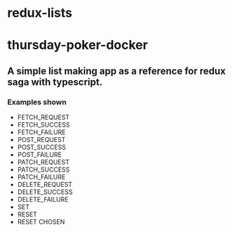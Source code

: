 # redux-lists
# thursday-poker-docker

## A simple list making app as a reference for redux saga with typescript.

### Examples shown

- FETCH_REQUEST
- FETCH_SUCCESS
- FETCH_FAILURE
- POST_REQUEST
- POST_SUCCESS
- POST_FAILURE
- PATCH_REQUEST
- PATCH_SUCCESS
- PATCH_FAILURE
- DELETE_REQUEST
- DELETE_SUCCESS
- DELETE_FAILURE
- SET
- RESET
- RESET CHOSEN
